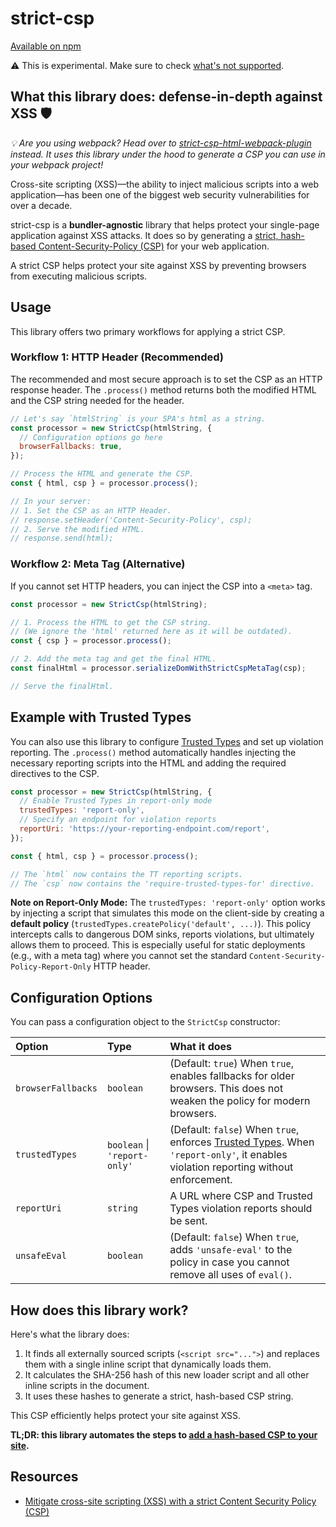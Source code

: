 # strict-csp

[Available on npm](https://www.npmjs.com/package/strict-csp)

⚠️ This is experimental. Make sure to check [what's not supported](https://github.com/google/strict-csp/issues?q=is%3Aissue+is%3Aopen+label%3Afeature).

## What this library does: defense-in-depth against XSS 🛡

_💡 Are you using webpack? Head over to [strict-csp-html-webpack-plugin](https://github.com/google/strict-csp/tree/main/strict-csp-html-webpack-plugin) instead. It uses this library under the hood to generate a CSP you can use in your webpack project!_

Cross-site scripting (XSS)—the ability to inject malicious scripts into a web application—has been one of the biggest web security vulnerabilities for over a decade.

strict-csp is a **bundler-agnostic** library that helps protect your single-page application against XSS attacks. It does so by generating a [strict, hash-based Content-Security-Policy (CSP)](https://web.dev/strict-csp) for your web application.

A strict CSP helps protect your site against XSS by preventing browsers from executing malicious scripts.

## Usage

This library offers two primary workflows for applying a strict CSP.

### Workflow 1: HTTP Header (Recommended)

The recommended and most secure approach is to set the CSP as an HTTP response header. The `.process()` method returns both the modified HTML and the CSP string needed for the header.

```javascript
// Let's say `htmlString` is your SPA's html as a string.
const processor = new StrictCsp(htmlString, {
  // Configuration options go here
  browserFallbacks: true,
});

// Process the HTML and generate the CSP.
const { html, csp } = processor.process();

// In your server:
// 1. Set the CSP as an HTTP Header.
// response.setHeader('Content-Security-Policy', csp);
// 2. Serve the modified HTML.
// response.send(html);
```

### Workflow 2: Meta Tag (Alternative)

If you cannot set HTTP headers, you can inject the CSP into a `<meta>` tag.

```javascript
const processor = new StrictCsp(htmlString);

// 1. Process the HTML to get the CSP string.
// (We ignore the 'html' returned here as it will be outdated).
const { csp } = processor.process();

// 2. Add the meta tag and get the final HTML.
const finalHtml = processor.serializeDomWithStrictCspMetaTag(csp);

// Serve the finalHtml.
```

## Example with Trusted Types

You can also use this library to configure [Trusted Types](https://web.dev/trusted-types) and set up violation reporting. The `.process()` method automatically handles injecting the necessary reporting scripts into the HTML and adding the required directives to the CSP.

```javascript
const processor = new StrictCsp(htmlString, {
  // Enable Trusted Types in report-only mode
  trustedTypes: 'report-only',
  // Specify an endpoint for violation reports
  reportUri: 'https://your-reporting-endpoint.com/report',
});

const { html, csp } = processor.process();

// The `html` now contains the TT reporting scripts.
// The `csp` now contains the 'require-trusted-types-for' directive.
```

**Note on Report-Only Mode:** The `trustedTypes: 'report-only'` option works by injecting a script that simulates this mode on the client-side by creating a **default policy** (`trustedTypes.createPolicy('default', ...)`). This policy intercepts calls to dangerous DOM sinks, reports violations, but ultimately allows them to proceed. This is especially useful for static deployments (e.g., with a meta tag) where you cannot set the standard `Content-Security-Policy-Report-Only` HTTP header.

## Configuration Options

You can pass a configuration object to the `StrictCsp` constructor:

| Option | Type | What it does |
| :--- | :--- | :--- |
| `browserFallbacks` | `boolean` | (Default: `true`) When `true`, enables fallbacks for older browsers. This does not weaken the policy for modern browsers. |
| `trustedTypes` | `boolean` \| `'report-only'` | (Default: `false`) When `true`, enforces [Trusted Types](https://web.dev/trusted-types). When `'report-only'`, it enables violation reporting without enforcement. |
| `reportUri` | `string` | A URL where CSP and Trusted Types violation reports should be sent. |
| `unsafeEval` | `boolean` | (Default: `false`) When `true`, adds `'unsafe-eval'` to the policy in case you cannot remove all uses of `eval()`. |

## How does this library work?

Here's what the library does:

1. It finds all externally sourced scripts (`<script src="...">`) and replaces them with a single inline script that dynamically loads them.
2. It calculates the SHA-256 hash of this new loader script and all other inline scripts in the document.
3. It uses these hashes to generate a strict, hash-based CSP string.

This CSP efficiently helps protect your site against XSS.

**TL;DR: this library automates the steps to [add a hash-based CSP to your site](https://web.dev/strict-csp/#adopting-a-strict-csp).**

## Resources

- [Mitigate cross-site scripting (XSS) with a strict Content Security Policy (CSP)](https://web.dev/strict-csp/)